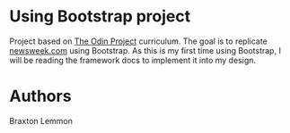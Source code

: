 # Using Bootstrap project
Project based on [The Odin Project](https://www.theodinproject.com/courses/html5-and-css3/lessons/using-bootstrap?ref=lnav) curriculum. The goal is to replicate [newsweek.com](https://www.newsweek.com/) using Bootstrap. As this is my first time using Bootstrap, I will be reading the framework docs to implement it into my design.

# Authors
Braxton Lemmon